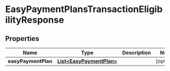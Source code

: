 # EasyPaymentPlansTransactionEligibilityResponse

## Properties
Name | Type | Description | Notes
------------ | ------------- | ------------- | -------------
**easyPaymentPlan** | [**List&lt;EasyPaymentPlan&gt;**](EasyPaymentPlan.md) |  |  [optional]
